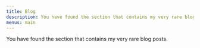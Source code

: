 ```yaml
---
title: Blog
description: You have found the section that contains my very rare blog posts.
menus: main
---
```


You have found the section that contains my very rare blog posts.
